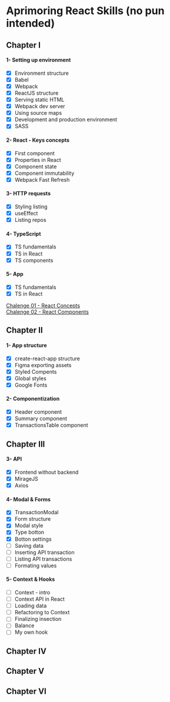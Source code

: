 # Aprimoring React Skills (no pun intended)

## Chapter I
#### 1- Setting up environment
- [x] Environment structure
- [x] Babel
- [x] Webpack
- [x] ReactJS structure
- [x] Serving static HTML
- [x] Webpack dev server
- [x] Using source maps
- [x] Development and production environment
- [x] SASS

#### 2- React - Keys concepts
- [x] First component
- [x] Properties in React
- [x] Component state
- [x] Component immutability
- [x] Webpack Fast Refresh

#### 3- HTTP requests
- [x] Styling listing
- [x] useEffect
- [x] Listing repos

#### 4- TypeScript
- [x] TS fundamentals
- [x] TS in React
- [x] TS components

#### 5- App
- [x] TS fundamentals
- [x] TS in React

[Chalenge 01 - React Concepts](https://github.com/gabrielrochas/rckt-chlg-react-concepts)  
[Chalenge 02 - React Components](https://github.com/gabrielrochas/rckt-chlg-react-components)

## Chapter II
#### 1- App structure
- [x] create-react-app structure
- [x] Figma exporting assets
- [x] Styled Compents
- [x] Global styles
- [x] Google Fonts

#### 2- Componentization
- [x] Header component
- [x] Summary component
- [x] TransactionsTable component

## Chapter III
#### 3- API
- [x] Frontend without backend
- [x] MirageJS
- [x] Axios

#### 4- Modal & Forms
- [x] TransactionModal
- [x] Form structure
- [x] Modal style
- [x] Type botton
- [x] Botton settings
- [ ] Saving data
- [ ] Inserting API transaction
- [ ] Listing API transactions
- [ ] Formating values

#### 5- Context & Hooks
- [ ] Context - intro
- [ ] Context API in React
- [ ] Loading data
- [ ] Refactoring to Context
- [ ] Finalizing insection
- [ ] Balance
- [ ] My own hook

## Chapter IV
## Chapter V
## Chapter VI